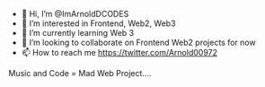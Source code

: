 - 👋 Hi, I’m @ImArnoldDCODES
- 👀 I’m interested in Frontend, Web2, Web3
- 🌱 I’m currently learning Web 3
- 💞️ I’m looking to collaborate on Frontend Web2 projects for now
- 📫 How to reach me https://twitter.com/Arnold00972

Music and Code = Mad Web Project....
<!---
ImArnoldDCODES/ImArnoldDCODES is a ✨ special ✨ repository because its `README.md` (this file) appears on your GitHub profile.
You can click the Preview link to take a look at your changes.
--->
